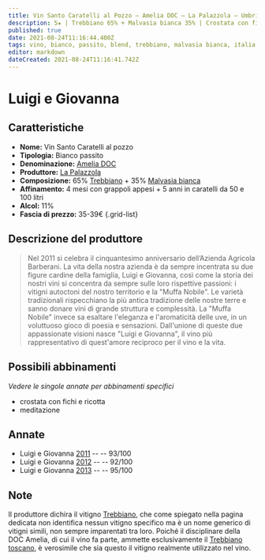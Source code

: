 ```yaml
---
title: Vin Santo Caratelli al Pozzo – Amelia DOC – La Palazzola – Umbria (IT) – 35-39€
description: 5★ | Trebbiano 65% + Malvasia bianca 35% | Crostata con fichi e ricotta – Meditazione
published: true
date: 2021-08-24T11:16:44.400Z
tags: vino, bianco, passito, blend, trebbiano, malvasia bianca, italia, umbria, crostata con fichi e ricotta, meditazione, 35-39€, 5 stelle
editor: markdown
dateCreated: 2021-08-24T11:16:41.742Z
---
```


# Luigi e Giovanna

## Caratteristiche
- **Nome:** Vin Santo Caratelli al pozzo
- **Tipologia:** Bianco passito
- **Denominazione:** [Amelia DOC](/denominazioni/Italia/Umbria/DOC/Amelia) 
- **Produttore:** [La Palazzola](/produttori/Italia/Umbria/La-Palazzola) 
- **Composizione:** 65% [Trebbiano](/vitigni/Italia/bacca-bianca/trebbiano) + 35% [Malvasia bianca](/vitigni/Italia/bacca-bianca/malvasia-bianca)
- **Affinamento:** 4 mesi con grappoli appesi + 5 anni in caratelli da 50 e 100 litri 
- **Alcol:** 11%
- **Fascia di prezzo:** 35-39€
{.grid-list}

## Descrizione del produttore

> Nel 2011 si celebra il cinquantesimo anniversario dell’Azienda Agricola Barberani. La vita della nostra azienda è da sempre incentrata su due figure cardine della famiglia, Luigi e Giovanna, così come la storia dei nostri vini si concentra da sempre sulle loro rispettive passioni: i vitigni autoctoni del nostro territorio e la "Muffa Nobile". Le varietà tradizionali rispecchiano la più antica tradizione delle nostre terre e sanno donare vini di grande struttura e complessità. La "Muffa Nobile" invece sa esaltare l'eleganza e l'aromaticità delle uve, in un voluttuoso gioco di poesia e sensazioni. Dall'unione di queste due appassionate visioni nasce "Luigi e Giovanna", il vino più rappresentativo di quest'amore reciproco per il vino e la vita.


## Possibili abbinamenti
*Vedere le singole annate per abbinamenti specifici*

- crostata con fichi e ricotta
- meditazione

## Annate
- Luigi e Giovanna [2011](vini/Italia/Trentino/Poier-e-Sandri/Palai/2011) -- <span class="star-5"></span> -- 93/100
- Luigi e Giovanna [2012](vini/Italia/Trentino/Poier-e-Sandri/Palai/2012) -- <span class="star-5"></span> -- 92/100
- Luigi e Giovanna [2013](vini/Italia/Trentino/Poier-e-Sandri/Palai/2013) -- <span class="star-5"></span> -- 95/100

## Note
Il produttore dichira il vitigno [Trebbiano](/vitigni/Italia/bacca-bianca/trebbiano), che come spiegato nella pagina dedicata non identifica nessun vitigno specifico ma è un nome generico di vitigni simili, non sempre imparentati tra loro. Poiché il disciplinare della DOC Amelia, di cui il vino fa parte, ammette esclusivamente il [Trebbiano toscano](/vitigni/Italia/bacca-bianca/trebbiano-toscano), è verosimile che sia questo il vitigno realmente utilizzato nel vino.